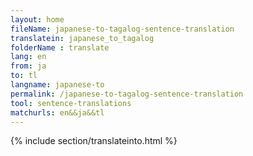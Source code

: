 ```yaml
---
layout: home
fileName: japanese-to-tagalog-sentence-translation
translatein: japanese_to_tagalog
folderName : translate
lang: en
from: ja
to: tl
langname: japanese-to
permalink: /japanese-to-tagalog-sentence-translation
tool: sentence-translations
matchurls: en&&ja&&tl
---
```

{% include section/translateinto.html %}

